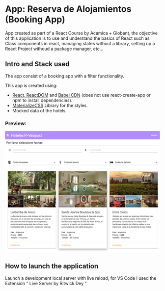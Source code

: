 # App: Reserva de Alojamientos (Booking App)

App created as part of a React Course by Acamica + Globant, the objective of this application is to use and understand the basics of React such as Class components in react, managing states without a library, setting up a React Project withoud a package manager, etc...

## Intro and Stack used

The app consist of a booking app with a filter functionality.

This app is created using:

- [React, ReactDOM](https://es.reactjs.org/docs/cdn-links.html) and [Babel CDN](https://cdnjs.com/libraries/babel-standalone) (does not use react-create-app or npm to install dependencies).
- [MaterializeCSS](https://materializecss.com/) Library for the styles.
- Mocked data of the hotels.

### Preview:

![preview](preview.png)

## How to launch the application

Launch a development local server with live reload, for VS Code I used the Extension " Live Server by Ritwick Dey "
